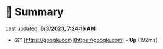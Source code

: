 # 📖 Summary
Last updated: **6/3/2023, 7:24:16 AM**

- `GET` [https://google.com](https://google.com) - **Up** (192ms)
